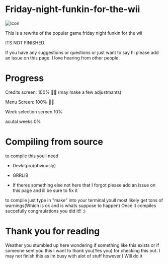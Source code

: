 # Friday-night-funkin-for-the-wii

![Icon](https://user-images.githubusercontent.com/95697986/180656345-e219f10d-f140-4d8c-b264-1e80c519fc1c.png)



This is a rewrite of the popular game friday night funkin for the wii

ITS NOT FINISHED.


If you have any suggestions or questions or just want to say hi please add an issue on this page. I love hearing from other people.

# Progress
Credits screen: 100% 🎉🎉 (may make a few adjustmants)

Menu Screen: 100% 🎉🎉 

Week selection screen 10%

acutal weeks 0%

# Compiling from source

to compile this youll need 

- Devkitpro(obviously)

- GRRLIB

- If theres something else not here that I forgot please add an issue on this page and ill be sure to fix it

to compile just type in "make" into your terminal youll most likely get tons of warnings(Which is ok and is whats suppose to happen)
Once it compiles succefully congraulations you did it!! :)


# Thank you for reading

Weather you stumbled up here wondering if something like this exists or if someone sent you this I want to thank you(Yes you) for checking this out.
I may not finish this as Im busy with alot of stuff however I Will do it


